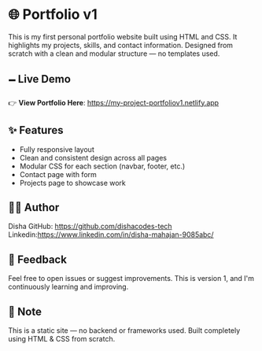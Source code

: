# 🌐 Portfolio v1

This is my first personal portfolio website built using HTML and CSS. 
It highlights my projects, skills, and contact information. 
Designed from scratch with a clean and modular structure — no templates used.



## 🗕️ Live Demo

👉 **View Portfolio Here**: https://my-project-portfoliov1.netlify.app


## ✨ Features

* Fully responsive layout
* Clean and consistent design across all pages
* Modular CSS for each section (navbar, footer, etc.)
* Contact page with form
* Projects page to showcase work



## 👩‍💻 Author

Disha
GitHub: https://github.com/dishacodes-tech
Linkedin:https://www.linkedin.com/in/disha-mahajan-9085abc/



## 💬 Feedback

Feel free to open issues or suggest improvements. This is version 1, and I'm continuously learning and improving.


## 📌 Note

This is a static site — no backend or frameworks used. Built completely using HTML & CSS from scratch.

